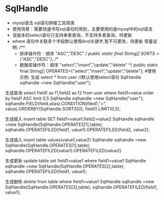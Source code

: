 ﻿# SqlHandle
 * mysql语法 sql语句拼接工具简类
 * 使用场景：需要快速书写sql语句时用到，主要使用的是mysql中的sql语法
 * 该版本的select语句只支持单表查询，不支持多表查询，待更新
 * where 语句中关联多个字段默认使用And关键字,暂不可更改，待更新
常量说明:
	/**
	 * 排序操作符：顺序 "ASC","DESC"
	 */
	public static final String[] SORTS ={"ASC","DESC"};
	/**
	 * 数据库操作符：顺序 "select","insert","update","delete"
	 */
	public static final String[] OPERATES={"select","insert","update","delete"};
#使用示例:
生成 select * from user
//默认使用select语句
SqlHandle sqlhandle =new SqlHandle("user");

生成查询 select field1 as f1,field2 as f2 from user where field1=value order by field1 ASC limit 0,5
SqlHandle sqlhandle =new SqlHandle("user");
sqlhandle.FIELD(field,alias).CONDITION(filed1,"=", value).ORDERBY(SqlHandle.SORTS[0], field1).LIMIT(0,5);

生成插入 insert table SET field1=value1,field2=value2
SqlHandle sqlhandle =new SqlHandle(SqlHandle.OPERATES[1],table);
sqlhandle.OPERATEFILED(field1, value1).OPERATEFILED(field2, value2);

生成插入 insert table values(value1,value2)
SqlHandle sqlhandle =new SqlHandle(SqlHandle.OPERATES[1],table);
sqlhandle.OPERATEFILED(value1).OPERATEFILED(value2)

生成更新 update table set field1=value1 where field1=value1
SqlHandle sqlhandle =new SqlHandle(SqlHandle.OPERATES[2],table);
sqlhandle.OPERATEFILED(field1, value1);

生成删除 delete from table where field1=value1
SqlHandle sqlhandle =new SqlHandle(SqlHandle.OPERATES[3],table);
sqlhandle.OPERATEFILED(field1, value1);
